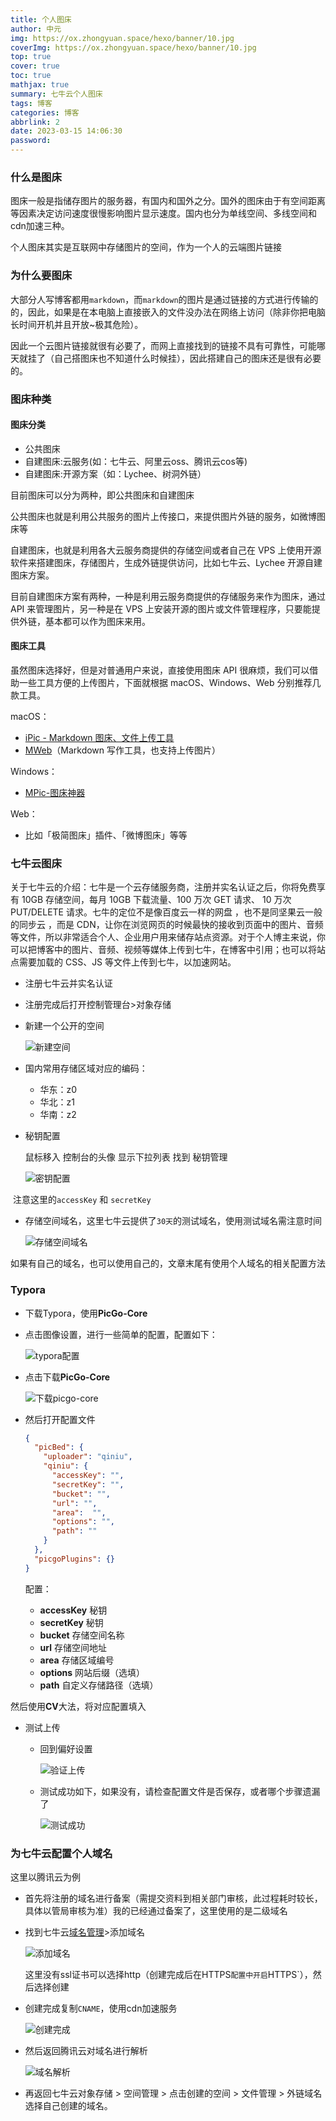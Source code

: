 ```yaml
---
title: 个人图床
author: 中元
img: https://ox.zhongyuan.space/hexo/banner/10.jpg
coverImg: https://ox.zhongyuan.space/hexo/banner/10.jpg
top: true
cover: true
toc: true
mathjax: true
summary: 七牛云个人图床
tags: 博客
categories: 博客
abbrlink: 2
date: 2023-03-15 14:06:30
password:
---
```


### 什么是图床

图床一般是指储存图片的服务器，有国内和国外之分。国外的图床由于有空间距离等因素决定访问速度很慢影响图片显示速度。国内也分为单线空间、多线空间和cdn加速三种。

个人图床其实是互联网中存储图片的空间，作为一个人的云端图片链接

### 为什么要图床

 大部分人写博客都用`markdown`，而`markdown`的图片是通过链接的方式进行传输的的，因此，如果是在本电脑上直接嵌入的文件没办法在网络上访问（除非你把电脑长时间开机并且开放~极其危险）。

 因此一个云图片链接就很有必要了，而网上直接找到的链接不具有可靠性，可能哪天就挂了（自己搭图床也不知道什么时候挂），因此搭建自己的图床还是很有必要的。

### 图床种类

#### 图床分类

- 公共图床
- 自建图床:云服务(如：七牛云、阿里云oss、腾讯云cos等)
- 自建图床:开源方案（如：Lychee、树洞外链）

目前图床可以分为两种，即公共图床和自建图床

公共图床也就是利用公共服务的图片上传接口，来提供图片外链的服务，如微博图床等

自建图床，也就是利用各大云服务商提供的存储空间或者自己在 VPS 上使用开源软件来搭建图床，存储图片，生成外链提供访问，比如七牛云、Lychee 开源自建图床方案。

目前自建图床方案有两种，一种是利用云服务商提供的存储服务来作为图床，通过 API 来管理图片，另一种是在 VPS 上安装开源的图片或文件管理程序，只要能提供外链，基本都可以作为图床来用。

#### 图床工具

虽然图床选择好，但是对普通用户来说，直接使用图床 API 很麻烦，我们可以借助一些工具方便的上传图片，下面就根据 macOS、Windows、Web 分别推荐几款工具。

macOS：

- [iPic - Markdown 图床、文件上传工具](https://link.juejin.cn/?target=https%3A%2F%2Fitunes.apple.com%2Fcn%2Fapp%2Fid1101244278%3Fls%3D1%26mt%3D12)
- [MWeb](https://link.juejin.cn/?target=https%3A%2F%2Fzh.mweb.im%2F)（Markdown 写作工具，也支持上传图片）

Windows：

- [MPic-图床神器](https://link.juejin.cn/?target=http%3A%2F%2Fmpic.lzhaofu.cn%2F)

Web：

- 比如「极简图床」插件、「微博图床」等等

### 七牛云图床

关于七牛云的介绍：七牛是一个云存储服务商，注册并实名认证之后，你将免费享有 10GB 存储空间，每月 10GB 下载流量、100 万次 GET 请求、 10 万次 PUT/DELETE 请求。七牛的定位不是像百度云一样的网盘 ，也不是同坚果云一般的同步云 ，而是 CDN，让你在浏览网页的时候最快的接收到页面中的图片、音频等文件，所以非常适合个人、企业用户用来储存站点资源。对于个人博主来说，你可以把博客中的图片、音频、视频等媒体上传到七牛，在博客中引用；也可以将站点需要加载的 CSS、JS 等文件上传到七牛，以加速网站。

- 注册七牛云并实名认证

- 注册完成后打开控制管理台>对象存储

- 新建一个公开的空间

  ![新建空间](https://ox.zhongyuan.space/hexo/articleIllustrations/drawing-bed/3.jpg)

- 国内常用存储区域对应的编码：
  - 华东：z0
  - 华北：z1
  - 华南：z2

- 秘钥配置

  鼠标移入 控制台的头像 显示下拉列表 找到 秘钥管理

  ![密钥配置](https://ox.zhongyuan.space/hexo/articleIllustrations/drawing-bed/4.jpg)

​		注意这里的`accessKey` 和 `secretKey`

- 存储空间域名，这里七牛云提供了`30天`的测试域名，使用测试域名需注意时间

  ![存储空间域名](https://ox.zhongyuan.space/hexo/articleIllustrations/drawing-bed/6.jpg)

如果有自己的域名，也可以使用自己的，文章末尾有使用个人域名的相关配置方法

### Typora 

- 下载Typora，使用**PicGo-Core**

- 点击图像设置，进行一些简单的配置，配置如下：

  ![typora配置](https://ox.zhongyuan.space/hexo/articleIllustrations/drawing-bed/1.jpg)

- 点击下载**PicGo-Core**

  ![下载picgo-core](https://ox.zhongyuan.space/hexo/articleIllustrations/drawing-bed/2.jpg)

- 然后打开配置文件

  ```json
  {
    "picBed": {
      "uploader": "qiniu",
      "qiniu": {
        "accessKey": "",
        "secretKey": "",
        "bucket": "",
        "url": "",
        "area":  "",
        "options": "",
        "path": ""
      }
    },
    "picgoPlugins": {}
  }
  ```

  配置：

  - **accessKey** 秘钥
  - **secretKey** 秘钥
  - **bucket** 存储空间名称
  - **url** 存储空间地址
  - **area** 存储区域编号
  - **options** 网站后缀（选填）
  - **path** 自定义存储路径（选填）

然后使用**CV**大法，将对应配置填入

- 测试上传

  - 回到偏好设置

    ![验证上传](https://ox.zhongyuan.space/hexo/articleIllustrations/drawing-bed/7.jpg)  
  - 测试成功如下，如果没有，请检查配置文件是否保存，或者哪个步骤遗漏了

    ![测试成功](https://ox.zhongyuan.space/hexo/articleIllustrations/drawing-bed/8.jpg)

### 为七牛云配置个人域名

这里以腾讯云为例

- 首先将注册的域名进行备案（需提交资料到相关部门审核，此过程耗时较长，具体以管局审核为准）我的已经通过备案了，这里使用的是二级域名

- 找到七牛云[域名管理](https://portal.qiniu.com/cdn/domain)>添加域名

  ![添加域名](https://ox.zhongyuan.space/hexo/articleIllustrations/drawing-bed/10.jpg)

  这里没有ssl证书可以选择http（创建完成后在HTTPS`配置中开启`HTTPS`），然后选择创建

- 创建完成复制`CNAME`，使用cdn加速服务

  ![创建完成](https://ox.zhongyuan.space/hexo/articleIllustrations/drawing-bed/11.jpg)

- 然后返回腾讯云对域名进行解析

  ![域名解析](https://ox.zhongyuan.space/hexo/articleIllustrations/drawing-bed/9.jpg)

- 再返回七牛云对象存储 > 空间管理 > 点击创建的空间 > 文件管理 > 外链域名选择自己创建的域名。
